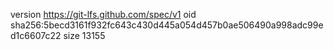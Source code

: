 version https://git-lfs.github.com/spec/v1
oid sha256:5becd3161f932fc643c430d445a054d457b0ae506490a998adc99ed1c6607c22
size 13155

